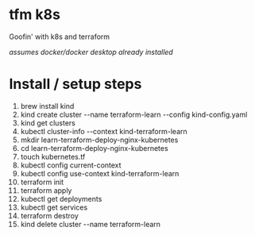 # tfm k8s
Goofin' with k8s and terraform

*assumes docker/docker desktop already installed*
#  Install / setup steps
1. brew install kind
3. kind create cluster --name terraform-learn --config kind-config.yaml
4. kind get clusters
5. kubectl cluster-info --context kind-terraform-learn
6. mkdir learn-terraform-deploy-nginx-kubernetes
7. cd learn-terraform-deploy-nginx-kubernetes
8. touch kubernetes.tf <content>
9. kubectl config current-context
10. kubectl config use-context kind-terraform-learn
11. terraform init
12. terraform apply
13. kubectl get deployments
14. kubectl get services
15. terraform destroy
16. kind delete cluster --name terraform-learn
